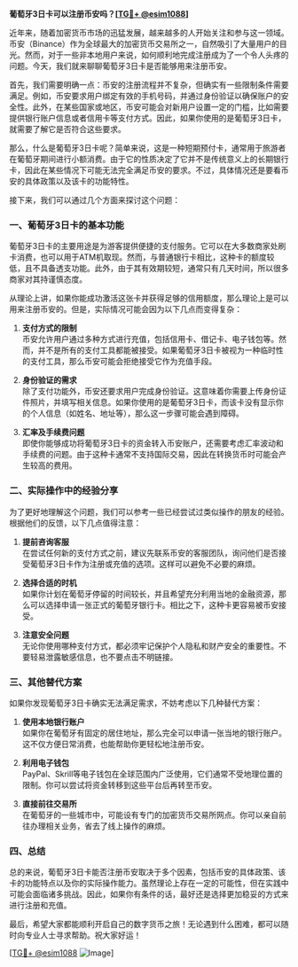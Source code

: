 **葡萄牙3日卡可以注册币安吗？[[TG💪+ @esim1088](https://t.me/s/esim1088)]**

近年来，随着加密货币市场的迅猛发展，越来越多的人开始关注和参与这一领域。币安（Binance）作为全球最大的加密货币交易所之一，自然吸引了大量用户的目光。然而，对于一些非本地用户来说，如何顺利地完成注册成为了一个令人头疼的问题。今天，我们就来聊聊葡萄牙3日卡是否能够用来注册币安。

首先，我们需要明确一点：币安的注册流程并不复杂，但确实有一些限制条件需要满足。例如，币安要求用户绑定有效的手机号码，并通过身份验证以确保账户的安全性。此外，在某些国家或地区，币安可能会对新用户设置一定的门槛，比如需要提供银行账户信息或者信用卡等支付方式。因此，如果你使用的是葡萄牙3日卡，就需要了解它是否符合这些要求。

那么，什么是葡萄牙3日卡呢？简单来说，这是一种短期预付卡，通常用于旅游者在葡萄牙期间进行小额消费。由于它的性质决定了它并不是传统意义上的长期银行卡，因此在某些情况下可能无法完全满足币安的要求。不过，具体情况还是要看币安的具体政策以及该卡的功能特性。

接下来，我们可以通过几个方面来探讨这个问题：

### **一、葡萄牙3日卡的基本功能**
葡萄牙3日卡的主要用途是为游客提供便捷的支付服务。它可以在大多数商家处刷卡消费，也可以用于ATM机取现。然而，与普通银行卡相比，这种卡的额度较低，且不具备透支功能。此外，由于其有效期较短，通常只有几天时间，所以很多商家对其持谨慎态度。

从理论上讲，如果你能成功激活这张卡并获得足够的信用额度，那么理论上是可以用来注册币安的。但是，实际情况可能会因为以下几点而变得复杂：

1. **支付方式的限制**  
   币安允许用户通过多种方式进行充值，包括信用卡、借记卡、电子钱包等。然而，并不是所有的支付工具都能被接受。如果葡萄牙3日卡被视为一种临时性的支付工具，那么币安可能会拒绝接受它作为充值手段。

2. **身份验证的需求**  
   除了支付功能外，币安还要求用户完成身份验证。这意味着你需要上传身份证件照片，并填写相关信息。如果你使用的是葡萄牙3日卡，而该卡没有显示你的个人信息（如姓名、地址等），那么这一步骤可能会遇到障碍。

3. **汇率及手续费问题**  
   即使你能够成功将葡萄牙3日卡的资金转入币安账户，还需要考虑汇率波动和手续费的问题。由于这种卡通常不支持国际交易，因此在转换货币时可能会产生较高的费用。

### **二、实际操作中的经验分享**
为了更好地理解这个问题，我们可以参考一些已经尝试过类似操作的朋友的经验。根据他们的反馈，以下几点值得注意：

1. **提前咨询客服**  
   在尝试任何新的支付方式之前，建议先联系币安的客服团队，询问他们是否接受葡萄牙3日卡作为注册或充值的选项。这样可以避免不必要的麻烦。

2. **选择合适的时机**  
   如果你计划在葡萄牙停留的时间较长，并且希望充分利用当地的金融资源，那么可以选择申请一张正式的葡萄牙银行卡。相比之下，这种卡更容易被币安接受。

3. **注意安全问题**  
   无论你使用哪种支付方式，都必须牢记保护个人隐私和财产安全的重要性。不要轻易泄露敏感信息，也不要点击不明链接。

### **三、其他替代方案**
如果你发现葡萄牙3日卡确实无法满足需求，不妨考虑以下几种替代方案：

1. **使用本地银行账户**  
   如果你在葡萄牙有固定的居住地址，那么完全可以申请一张当地的银行账户。这不仅方便日常消费，也能帮助你更轻松地注册币安。

2. **利用电子钱包**  
   PayPal、Skrill等电子钱包在全球范围内广泛使用，它们通常不受地理位置的限制。你可以尝试将资金转移到这些平台后再转至币安。

3. **直接前往交易所**  
   在葡萄牙的一些城市中，可能设有专门的加密货币交易所网点。你可以亲自前往办理相关业务，省去了线上操作的麻烦。

### **四、总结**
总的来说，葡萄牙3日卡能否注册币安取决于多个因素，包括币安的具体政策、该卡的功能特点以及你的实际操作能力。虽然理论上存在一定的可能性，但在实践中可能会面临诸多挑战。因此，如果你有条件的话，最好还是选择更加稳妥的方式来进行注册和充值。

最后，希望大家都能顺利开启自己的数字货币之旅！无论遇到什么困难，都可以随时向专业人士寻求帮助。祝大家好运！

[[TG💪+ @esim1088](https://t.me/s/esim1088) ![Image](https://i.postimg.cc/4NQfJmqS/Snipaste-2025-05-13-00-14-12.png)]
